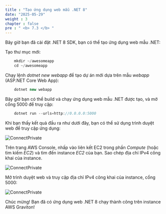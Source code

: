 ```yaml
---
title : "Tạo ứng dụng web mẫu .NET 8"
date: "2025-05-29"
weight : 3
chapter : false
pre : " <b> 7.3 </b> "
---
```



Bây giờ bạn đã cài đặt .NET 8 SDK, bạn có thể tạo ứng dụng web mẫu .NET:

Tạo thư mục mới:

```csharp
    mkdir ~/awesomeapp
    cd ~/awesomeapp
```

Chạy lệnh *dotnet new webapp* để tạo dự án mới dựa trên mẫu *webapp* (ASP.NET Core Web App):

```csharp
    dotnet new webapp
```

Bây giờ bạn có thể build và chạy ứng dụng web mẫu .NET được tạo, và mở cổng 5000 để truy cập:

```csharp
    dotnet run --urls=http://0.0.0.0:5000
```

Khi bạn thấy kết quả đầu ra như dưới đây, bạn có thể sử dụng trình duyệt web để truy cập ứng dụng:

![ConnectPrivate](/images/7-Graviton/7.8.png)

Trên trang AWS Console, nhấp vào liên kết EC2 trong phần *Compute* (hoặc tìm kiếm *EC2*) và tìm đến instance *EC2* của bạn. Sao chép địa chỉ IPv4 công khai của instance.

![ConnectPrivate](/images/7-Graviton/7.8.1.png)

Mở trình duyệt web và truy cập địa chỉ IPv4 công khai của instance, cổng 5000:

![ConnectPrivate](/images/7-Graviton/7.9.png)

Chúc mừng! Bạn đã có ứng dụng web .NET 8 chạy thành công trên instance AWS Graviton!

